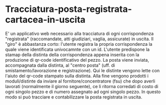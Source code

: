 # Tracciatura-posta-registrata-cartacea-in-uscita

E' un applicativo web necessario alla tracciatura di ogni corrispondenza "registrata" (raccomandate, atti giudiziari, vaglia, assicurate) in uscita.
Il "giro" è abbastanza corto: l'utente registra la propria corrispondenza la quale viene identificata univocamnte con un id.
L'utente predispone la stamap della distinta della corrispondenza appena inserita con la produzione di qr-code identificativo del pezzo.
La posta viene inviata, accompagnata dalla distinta, al "centro posta" (uff. di smistamento/lavorazione e registrazione). Qui le distinte vengono lette 
con l'aiuto del qr-code stampato sulla distinta.
Alla fine vengono prodotti i moduli/distinte da inviare al fornitore/concentratore (fsu) che dopo averli lavorati (normalmente il giorno seguente),
ce li ritorna corredati di costo di ogni singolo pezzo e di numero assegnato ad ogni singolo pezzo.
In questo modo si può tracciare e contabilizzare la posta registrata in uscita.
